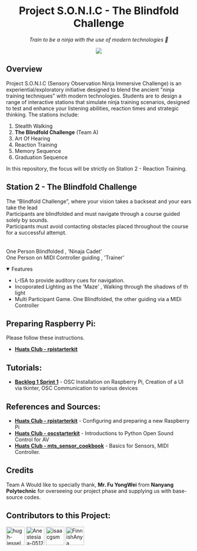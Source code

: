 <h1 align="center">
  Project S.O.N.I.C - The Blindfold Challenge
</h1>

<p align="center">
  <i align="center">Train to be a ninja with the use of modern technologies 🥷</i>
</p>

<p align="center">
  <a href="https://github.com/tl0wh/EGL314_Team-A_Project-Repository/commits/main"><img src="https://img.shields.io/github/last-commit/tl0wh/EGL314_Team-A_Project-Repository.svg?style=for-the-badge"/></a>
</p>

## Overview
Project S.O.N.I.C (Sensory Observation Ninja Immersive Challenge) is an experiential/exploratory initiative designed to blend the ancient "ninja training techniques" with modern technologies. Students are to design a range of interactive stations that simulate ninja training scenarios, designed to test and enhance your listening abilities, reaction times and strategic thinking. The stations include:
1. Stealth Walking
2. **The Blindfold Challenge** (Team A)
3. Art Of Hearing
4. Reaction Training
5. Memory Sequence
6. Graduation Sequence
<p>
  In this repository, the focus will be strictly on Station 2 - Reaction Training.
</p>

## Station 2 - The Blindfold Challenge
The “Blindfold Challenge”, where your vision takes a 
backseat and your ears take the lead<br>
Participants are blindfolded and must navigate 
through a course guided solely by sounds.<br>
Participants must avoid contacting obstacles 
placed throughout the course for a successful 
attempt.<br>
<br>
<br>
One Person  Blindfolded , 'Ninaja Cadet'<br>
One Person on MIDI Controller guiding  , 'Trainer'<br>


<details open>
<summary>
  Features
</summary>
<ul>
  <li>L-ISA to provide auditory cues for navigation.</li>
  <li>Incoporated Lighting as the 'Maze' , Walking through the shadows of th light
  <li>Multi Participant Game. One Blindfolded, the other guiding via a MIDi Controller</li>
</ul>
</details>

## Preparing Raspberry Pi:
Please follow these instructions.
- **[Huats Club - rpistarterkit](https://github.com/huats-club/rpistarterkit)**

## Tutorials:
- **[Backlog 1 Sprint 1](./Backlog%201%20Sprint%201/Backlog1Sprint1.md)** - OSC Installation on Raspberry Pi, Creation of a UI via tkinter, OSC Communication to various devices





## References and Sources:
- **[Huats Club - rpistarterkit](https://github.com/huats-club/rpistarterkit)** - Configuring and preparing a new Raspberry Pi
- **[Huats Club - oscstarterkit](https://github.com/huats-club/oscstarterkit)** - Introductions to Python Open Sound Control for AV
- **[Huats Club - mts_sensor_cookbook](https://github.com/huats-club/mts_sensor_cookbook)** - Basics for Sensors, MIDI Controller.

## Credits
Team A Would like to specially thank, **Mr. Fu YongWei** from **Nanyang Polytechnic** for overseeing our project phase and supplying us with base-source codes.

## Contributors to this Project:
[//]: contributor-faces
<a href="https://github.com/tl0wh"><img src="https://avatars.githubusercontent.com/u/169418560?v=4" title="hugh-jessel" width="50" height="50"></a>
<a href="https://github.com/AhSohs"><img src="https://avatars.githubusercontent.com/u/167286697?v=4" title="Anestesiaa-0512" width="50" height="50"></a>
<a href="https://github.com/srylqwerty"><img src="https://avatars.githubusercontent.com/u/167286875?v=4" title="isaacgsm" width="50" height="50"></a>
<a href="https://github.com/dariensiew"><img src="https://avatars.githubusercontent.com/u/167286885?v=4" title="FinnishAnya" width="50" height="50"></a>